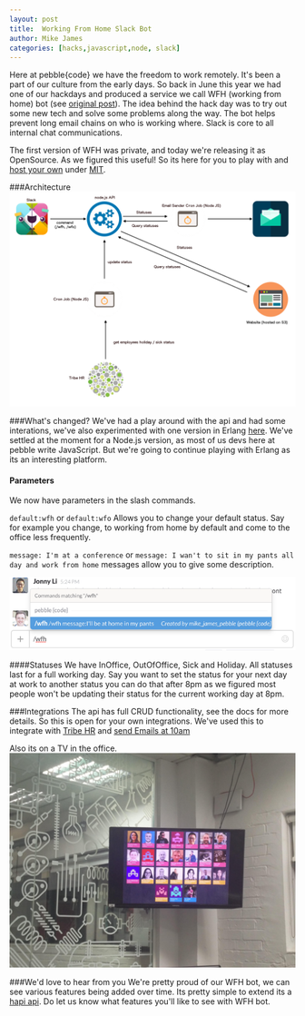 ```yaml
---
layout: post
title:  Working From Home Slack Bot
author: Mike James
categories: [hacks,javascript,node, slack]
---
```

Here at pebble{code} we have the freedom to work remotely. It's been a part of our culture from the early days. So back in June this year we had one of our hackdays and produced a service we call WFH (working from home) bot (see [original post](/blog/hack-day-wfh-bot)). The idea behind the hack day was to try out some new tech and solve some problems along the way. The bot helps prevent long email chains on who is working where. Slack is core to all internal chat communications. 

The first version of WFH was private, and today we're releasing it as OpenSource. As we figured this useful! So its here for you to play with and [host your own](https://github.com/pebblecode/wfh-api) under [MIT](http://opensource.org/licenses/mit-license.php). 

###Architecture
![image of architecture](/img/posts/2015-11-03-wfh-slack/diagram.png)

###What's changed?
We've had a play around with the api and had some interations, we've also experimented with one version in Erlang [here](https://github.com/pebblecode/wfh2_backend). We've settled at the moment for a Node.js version, as most of us devs here at pebble write JavaScript. But we're going to continue playing with Erlang as its an interesting platform.

#### Parameters
We now have parameters in the slash commands.

  `default:wfh` or `default:wfo` 
  Allows you to change your default status. Say for example you change, to working from home by default and come to the office less frequently.

  `message: I'm at a conference` or `message: I wan't to sit in my pants all day and work from home` 
  messages allow you to give some description. 

![Screen shot](/img/posts/2015-11-03-wfh-slack/screenshot.png)

####Statuses
We have InOffice, OutOfOffice, Sick and Holiday. All statuses last for a full working day. Say you want to set the status for your next day at work to another status you can do that after 8pm as we figured most people won't be updating their status for the current working day at 8pm. 

###Integrations
The api has full CRUD functionality, see the docs for more details. So this is open for your own integrations. We've used this to integrate with [Tribe HR](https://github.com/pebblecode/tribehr-holiday-fetcher) and [send Emails at 10am](https://github.com/pebblecode/wfh-email-cron)

Also its on a TV in the office.
![TV](/img/posts/2015-11-03-wfh-slack/tv.jpg)

###We'd love to hear from you
We're pretty proud of our WFH bot, we can see various features being added over time. Its pretty simple to extend its a [hapi api](http://hapijs.com/). Do let us know what features you'll like to see with WFH bot.
